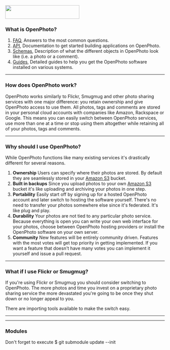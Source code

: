 <img src="frontend/raw/master/files/creative/logo.png" style="width:234px; height:43px; margin:auto;">


### What is OpenPhoto?

1.  [FAQ][faq], Answers to the most common questions.
1.  [API][api], Documentation to get started building applications on OpenPhoto.
1.  [Schemas][schemas], Description of what the different objects in OpenPhoto look like (i.e. a photo or a comment).
1.  [Guides][guides], Detailed guides to help you get the OpenPhoto software installed on various systems.

----------------------------------------

### How does OpenPhoto work?

OpenPhoto works similarly to Flickr, Smugmug and other photo sharing services with one major difference: you retain ownership and give OpenPhoto access to use them.
All photos, tags and comments are stored in your personal cloud accounts with companies like Amazon, Rackspace or Google.
This means you can easily switch between OpenPhoto services, use more than one at a time or stop using them altogether while retaining all of your photos, tags and comments.

----------------------------------------

### Why should I use OpenPhoto?

While OpenPhoto functions like many existing services it's drastically different for several reasons.

1.  **Ownership**
    Users can specify where their photos are stored. By default they are seamlessly stored in your [Amazon S3][s3] bucket.
1.  **Built in backups**
    Since you upload photos to your own [Amazon S3][s3] bucket it's like uploading and archiving your photos in one step.
1.  **Portability**
    Easily start off by signing up for a hosted OpenPhoto account and later switch to hosting the software yourself. There's no need to transfer your photos somewhere else since it's federated. It's like plug and play.
1.  **Durability**
    Your photos are not tied to any particular photo service. Because everything is open you can write your own web interface for your photos, choose between OpenPhoto hosting providers or install the OpenPhoto software on your own server.
1.  **Community**
    New features will be entirely community driven. Features with the most votes will get top priority in getting implemented. If you want a feature that doesn't have many votes you can implement it yourself and issue a pull request.

----------------------------------------

### What if I use Flickr or Smugmug?

If you're using Flickr or Smugmug you should consider switching to OpenPhoto.
The more photos and time you invest on a proprietary photo sharing service the more devastated you're going to be once they shut down or no longer appeal to you.

There are importing tools available to make the switch easy.

----------------------------------------

[aws]: http://aws.amazon.com/
[s3]: http://aws.amazon.com/s3/
[simpledb]: http://aws.amazon.com/simpledb/
[api]: https://github.com/openphoto/frontend/blob/master/documentation/api/Api.markdown
[faq]: https://github.com/openphoto/frontend/blob/master/documentation/faq/Faq.markdown
[schemas]: https://github.com/openphoto/frontend/blob/master/documentation/schemas/Schemas.markdown
[guides]: https://github.com/openphoto/frontend/blob/master/documentation/guides/Guides.markdown
---------------------------------------


### Modules
Don't forget to execute
$ git submodule update --init
